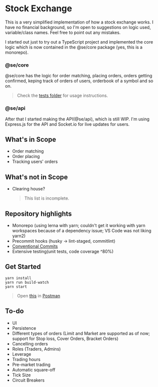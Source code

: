 # Stock Exchange

This is a very simplified implementation of how a stock exchange works. I have no financial background, so I'm open to suggestions on logic used, variable/class names. Feel free to point out any mistakes.

I started out just to try out a TypeScript project and implemented the core logic which is now contained in the @se/core package (yes, this is a monorepo).

### @se/core

@se/core has the logic for order matching, placing orders, orders getting confirmed, keping track of orders of users, orderbook of a symbol and so on.

> Check the [tests folder](packages/core/tests/Orders.test.ts) for usage instructions.

### @se/api

After that I started making the API(@se/api), which is still WIP. I'm using Express.js for the API and Socket.io for live updates for users.

## What's in Scope

- Order matching
- Order placing
- Tracking users' orders

## What's not in Scope

- Clearing house?
  > This list is incomplete.

## Repository highlights

- Monorepo (using lerna with yarn; couldn't get it working with yarn workspaces because of a dependency issue; VS Code was not liking yarn2)
- Precommit hooks (husky -> lint-staged, commitlint)
- [Conventional Commits](https://www.conventionalcommits.org/)
- Extensive testing(unit tests, code coverage ^80%)

## Get Started

```
yarn install
yarn run build-watch
yarn start
```

> Open [this](packages/api/docs/se_api.postman_collection.json) in [Postman](https://www.postman.com/)

## To-do

- UI
- Persistence
- Different types of orders (Limit and Market are supported as of now; support for Stop loss, Cover Orders, Bracket Orders)
- Cancelling orders
- Roles (Traders, Admins)
- Leverage
- Trading hours
- Pre-market trading
- Automatic square-off
- Tick Size
- Circuit Breakers
